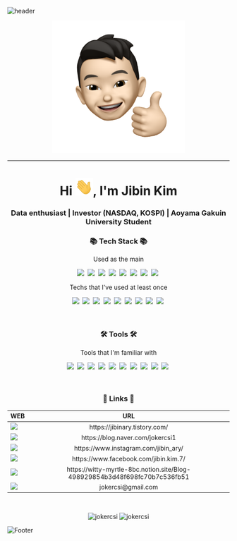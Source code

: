 ![header](https://capsule-render.vercel.app/api?type=waving&color=auto&height=200&section=header&text=JibinKim%20&animation=scaleIn&fontSize=70)
<p align="center">
<img src="https://github.com/jokercsi/jokercsi/blob/main/profile.png" width="300px">
</p>
<hr>
<h1 align="center">Hi <img width="40px" src="https://raw.githubusercontent.com/ABSphreak/ABSphreak/master/gifs/Hi.gif">, I'm Jibin Kim</h1>
<h3 align="center">Data enthusiast | Investor (NASDAQ, KOSPI) | Aoyama Gakuin University Student</h3>
</p>


<h3 align="center">📚 Tech Stack 📚</h3>

<p align="center"> Used as the main </p>
<p align="center">
	<img src="https://img.shields.io/badge/Python-3766AB?style=flat-square&logo=Python&logoColor=white"/></a>&nbsp 
  	<img src="https://img.shields.io/badge/Java-DF3A01?style=flat-square&logo=java&logoColor=white"/></a>&nbsp 
	<img src="https://img.shields.io/badge/C-A8B9CC?style=flat-square&logo=C&logoColor=white"/></a>&nbsp
	<img src="https://img.shields.io/badge/Javascript-ffb13b?style=flat-square&logo=javascript&logoColor=white"/></a>&nbsp
  	<img src="https://img.shields.io/badge/React-61DAFB?style=flat-square&logo=React&logoColor=white"/></a>&nbsp
  	<img src="https://img.shields.io/badge/React_Native-20232A?style=flat-square&logo=react&logoColor=61DAFB"/></a>&nbsp
  	<img src="https://img.shields.io/badge/MySQL-E6B91E?style=flat-square&logo=MySql&logoColor=white"/></a>&nbsp 
	<img src="https://img.shields.io/badge/Vue-02318D6?style=flat-square&logo=vue.js&logoColor=white"/></a>&nbsp
</p>
<p align="center"> Techs that I've used at least once </p>
<p align="center">
	<img src="https://img.shields.io/badge/C++-00599C?style=flat-square&logo=C%2B%2B&logoColor=white"/></a>&nbsp 
  	<img src="https://img.shields.io/badge/Android%20Studio-3DDC84?style=flat-square&logo=Android&logoColor=white"/></a>&nbsp 
	<img src="https://img.shields.io/badge/Laravel-FF2D20?style=flat-square&&logo=laravel&logoColor=white"/></a>&nbsp 
  	<img src="https://img.shields.io/badge/SpringBoot-6DB33F?style=flat-square&logo=Spring&logoColor=white"/></a>&nbsp 
  	<img src="https://img.shields.io/badge/SQLite-092E20?style=flat-square&logo=sqlite&logoColor=white"/></a>&nbsp 
	<img src="https://img.shields.io/badge/Ruby-E50914?style=flat-square&logo=ruby&logoColor=white"/></a>&nbsp
	<img src="https://img.shields.io/badge/R-75AADB?style=flat-square&logo=r&logoColor=white"/></a>&nbsp
	<img src="https://img.shields.io/badge/PHP-39E09B?style=flat-square&logo=php&logoColor=white"/></a>&nbsp 
	<img src="https://img.shields.io/badge/Typescript-3178C6?style=flat-square&logo=typescript&logoColor=white"/></a>&nbsp 
</p>
<br>
<h3 align="center">🛠️ Tools 🛠️</h3>
<p align="center"> Tools that I'm familiar with </p>

<p align="center">  
	<img src="https://img.shields.io/badge/Slack-4A154B?style=flat-square&logo=slack&logoColor=white"/></a>&nbsp
	<img src="https://img.shields.io/badge/Jira-0052CC?style=flat-square&logo=Jira&logoColor=white"/></a>&nbsp
	<img src="https://img.shields.io/badge/Udemy-EC5252?style=flat-square&logo=Udemy&logoColor=white"/></a>&nbsp
	<img src="https://img.shields.io/badge/Figma-F24E1E?style=flat-square&logo=figma&logoColor=white"/></a>&nbsp
	<img src="https://img.shields.io/badge/Adobe%20XD-470137?style=flat-square&logo=Adobe%20XD&logoColor=#FF61F6"/></a>&nbsp
  	<img src="https://img.shields.io/badge/AWS-FF9900?style=flat-square&logo=amazon-aws&logoColor=white"/></a>&nbsp
	<img src="https://img.shields.io/badge/Linux-FCC624?style=flat-square&logo=linux&logoColor=white"/></a>&nbsp
	<img src="https://img.shields.io/badge/Ubuntu-E95420?style=flat-square&logo=ubuntu&logoColor=white"/></a>&nbsp
	<img src="https://img.shields.io/badge/Miro-050038?style=flat-square&logo=Miro&logoColor=white"/></a>&nbsp
	<img src="https://img.shields.io/badge/Docker-2496ED?style=flat-square&logo=docker&logoColor=white"/></a>&nbsp 
</p>
  
<br>

<h3 align="center"> 🍒 Links 🍒 </h3>

<table align="center">
    <thead>
        <tr>
            <th align="left">WEB</th>
            <th align="center">URL</th>
        </tr>
    </thead>
    <tbody>
        <tr>
            <td align="left"><a href="https://jibinary.tistory.com/"><img src="https://img.shields.io/badge/Tistory-000000?style=for-the-badge&logo=Tistory&logoColor=white"/></a></td>
            <td align="center">https://jibinary.tistory.com/</td>
        </tr>
        <tr>
            <td align="left"><img src="https://img.shields.io/badge/Naver-03C75A?style=for-the-badge&logo=Naver&logoColor=white"/></a></td>
            <td align="center">https://blog.naver.com/jokercsi1</td>
        </tr>
        <tr>
            <td align="left"><a href="https://www.instagram.com/jibin_ary/"><img src="https://img.shields.io/badge/Instagram-E4405F?style=for-the-badge&logo=Instagram&logoColor=white&link=https://www.instagram.com/jibin_ary/"/></a></td>
            <td align="center">https://www.instagram.com/jibin_ary/</td>
        </tr>
        <tr>
            <td align="left"><a href="https://www.facebook.com/jibin.kim.7/"><img src="https://img.shields.io/badge/Facebook-1877F2?style=for-the-badge&logo=facebook&logoColor=white"/></a></td>
            <td align="center">https://www.facebook.com/jibin.kim.7/</td>
        </tr>
        <tr>
            <td align="left"><a href="https://witty-myrtle-8bc.notion.site/Blog-498929854b3d48f698fc70b7c536fb51"><img src="https://img.shields.io/badge/Notion-000000?style=for-the-badge&logo=notion&logoColor=white"/></a></td>
            <td align="center">https://witty-myrtle-8bc.notion.site/Blog-498929854b3d48f698fc70b7c536fb51</td>
        </tr>
        <tr>
            <td align="left"><a href="mailto:jokercsi@gmail.com"><img src="https://img.shields.io/badge/Gmail-d14836?style=for-the-badge&logo=Gmail&logoColor=white&link=jokercsi@gmail.com"/></a></td>
            <td align="center">jokercsi@gmail.com</td>
        </tr>
    </tbody>
</table>
  
<br>
<p align="center">
	<img src="https://github-readme-stats.vercel.app/api/top-langs/?username=jokercsi&layout=compact&hide=html" alt="jokercsi"/>  
	<img src="https://github-readme-stats.vercel.app/api?username=jokercsi&show_icons=true" alt="jokercsi"/>
</p>

![Footer](https://capsule-render.vercel.app/api?type=waving&color=auto&height=200&section=footer)
